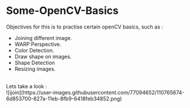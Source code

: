 # Some-OpenCV-Basics<br>
Objectives for this is to practise certain openCV basics, such as :
- Joining different image.
- WARP Perspective.
- Color Detection.
- Draw shape on images.
- Shape Detection
- Resizing images.
<br>
Lets take a look :
<br>
![ijoin](https://user-images.githubusercontent.com/77094652/110765674-6d853700-827a-11eb-8fb9-6418feb34852.png)
